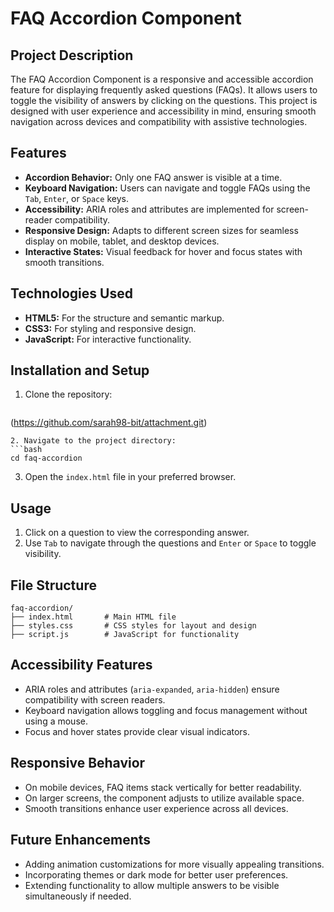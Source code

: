 # FAQ Accordion Component

## Project Description
The FAQ Accordion Component is a responsive and accessible accordion feature for displaying frequently asked questions (FAQs). It allows users to toggle the visibility of answers by clicking on the questions. This project is designed with user experience and accessibility in mind, ensuring smooth navigation across devices and compatibility with assistive technologies.

## Features
- **Accordion Behavior:** Only one FAQ answer is visible at a time.
- **Keyboard Navigation:** Users can navigate and toggle FAQs using the `Tab`, `Enter`, or `Space` keys.
- **Accessibility:** ARIA roles and attributes are implemented for screen-reader compatibility.
- **Responsive Design:** Adapts to different screen sizes for seamless display on mobile, tablet, and desktop devices.
- **Interactive States:** Visual feedback for hover and focus states with smooth transitions.

## Technologies Used
- **HTML5:** For the structure and semantic markup.
- **CSS3:** For styling and responsive design.
- **JavaScript:** For interactive functionality.

## Installation and Setup
1. Clone the repository:
   ```bash
 (https://github.com/sarah98-bit/attachment.git)
   ```
2. Navigate to the project directory:
   ```bash
   cd faq-accordion
   ```
3. Open the `index.html` file in your preferred browser.

## Usage
1. Click on a question to view the corresponding answer.
2. Use `Tab` to navigate through the questions and `Enter` or `Space` to toggle visibility.

## File Structure
```
faq-accordion/
├── index.html       # Main HTML file
├── styles.css       # CSS styles for layout and design
├── script.js        # JavaScript for functionality
```

## Accessibility Features
- ARIA roles and attributes (`aria-expanded`, `aria-hidden`) ensure compatibility with screen readers.
- Keyboard navigation allows toggling and focus management without using a mouse.
- Focus and hover states provide clear visual indicators.

## Responsive Behavior
- On mobile devices, FAQ items stack vertically for better readability.
- On larger screens, the component adjusts to utilize available space.
- Smooth transitions enhance user experience across all devices.

## Future Enhancements
- Adding animation customizations for more visually appealing transitions.
- Incorporating themes or dark mode for better user preferences.
- Extending functionality to allow multiple answers to be visible simultaneously if needed.



